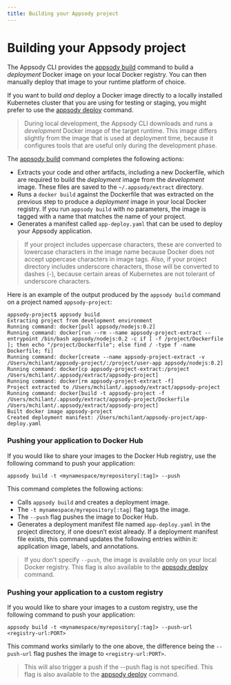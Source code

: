 ```yaml
---
title: Building your Appsody project
---
```


# Building your Appsody project

The Appsody CLI provides the [appsody build](/docs/cli-commands/#appsody-build) command to build a *deployment* Docker image on your local Docker registry. You can then manually deploy that image to your runtime platform of choice.

If you want to build *and* deploy a Docker image directly to a locally installed Kubernetes cluster that you are using for testing or staging, you might prefer to use the [appsody deploy](/docs/using-appsody/deploying) command.

> During local development, the Appsody CLI downloads and runs a *development* Docker image of the target runtime. This image differs slightly from the image that is used at deployment time, because it configures tools that are useful only during the development phase.

The [appsody build](/docs/cli-commands/#appsody-build) command completes the following actions:

- Extracts your code and other artifacts, including a new Dockerfile, which are required to build the *deployment* image from the *development* image. These files are saved to the `~/.appsody/extract` directory.
- Runs a `docker build` against the Dockerfile that was extracted on the previous step to produce a *deployment* image in your local Docker registry. If you run `appsody build` with no parameters, the image is tagged with a name that matches the name of your project.
- Generates a manifest called `app-deploy.yaml` that can be used to deploy your Appsody application.

> If your project includes uppercase characters, these are converted to lowercase characters in the image name because Docker does not accept uppercase characters in image tags. Also, if your project directory includes underscore characters, those will be converted to dashes (-), because certain areas of Kubernetes are not tolerant of underscore characters.

Here is an example of the output produced by the `appsody build` command on a project named `appsody-project`:
```
appsody-project$ appsody build
Extracting project from development environment
Running command: docker[pull appsody/nodejs:0.2]
Running command: docker[run --rm --name appsody-project-extract --entrypoint /bin/bash appsody/nodejs:0.2 -c if [ -f /project/Dockerfile ]; then echo "/project/Dockerfile"; else find / -type f -name Dockerfile; fi]
Running command: docker[create --name appsody-project-extract -v /Users/mchilant/appsody-project/:/project/user-app appsody/nodejs:0.2]
Running command: docker[cp appsody-project-extract:/project /Users/mchilant/.appsody/extract/appsody-project]
Running command: docker[rm appsody-project-extract -f]
Project extracted to /Users/mchilant/.appsody/extract/appsody-project
Running command: docker[build -t appsody-project -f /Users/mchilant/.appsody/extract/appsody-project/Dockerfile /Users/mchilant/.appsody/extract/appsody-project]
Built docker image appsody-project
Created deployment manifest: /Users/mchilant/appsody-project/app-deploy.yaml
```

### Pushing your application to Docker Hub

If you would like to share your images to the Docker Hub registry, use the following command to push your application:
```
appsody build -t <mynamespace/myrepository[:tag]> --push 
```
This command completes the following actions:

- Calls `appsody build` and creates a deployment image.
- The `-t mynamespace/myrepository[:tag]` flag tags the image.
- The `--push` flag pushes the image to Docker Hub.
- Generates a deployment manifest file named `app-deploy.yaml` in the project directory, if one doesn’t exist already. If a deployment manifest file exists, this command updates the following entries within it: application image, labels, and annotations. 

> If you don't specify `--push`, the image is available only on your local Docker registry. This flag is also available to the [appsody deploy](/docs/using-appsody/deploying) command.

### Pushing your application to a custom registry
If you would like to share your images to a custom registry, use the following command to push your application:
```
appsody build -t <mynamespace/myrepository[:tag]> --push-url <registry-url:PORT>
```
This command works similarly to the one above, the difference being the `--push-url` flag pushes the image to `<registry-url:PORT>`.

> This will also trigger a push if the --push flag is not specified. This flag is also available to the [appsody deploy](/docs/using-appsody/deploying) command.